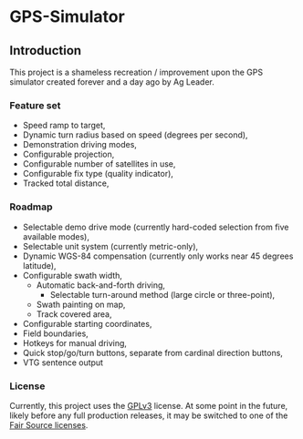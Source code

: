 # GPS-Simulator

## Introduction

This project is a shameless recreation / improvement upon the GPS simulator created forever and a day ago by Ag Leader.

### Feature set

- Speed ramp to target,
- Dynamic turn radius based on speed (degrees per second),
- Demonstration driving modes,
- Configurable projection,
- Configurable number of satellites in use,
- Configurable fix type (quality indicator),
- Tracked total distance,

### Roadmap

- Selectable demo drive mode (currently hard-coded selection from five available modes),
- Selectable unit system (currently metric-only),
- Dynamic WGS-84 compensation (currently only works near 45 degrees latitude),
- Configurable swath width,
    - Automatic back-and-forth driving,
        - Selectable turn-around method (large circle or three-point),
    - Swath painting on map,
    - Track covered area,
- Configurable starting coordinates,
- Field boundaries,
- Hotkeys for manual driving,
- Quick stop/go/turn buttons, separate from cardinal direction buttons,
- VTG sentence output

### License

Currently, this project uses the [GPLv3](https://www.gnu.org/licenses/gpl-3.0.en.html) license.  At some point in the future, likely before any full production releases, it may be switched to one of the [Fair Source licenses](https://fair.io/licenses/).